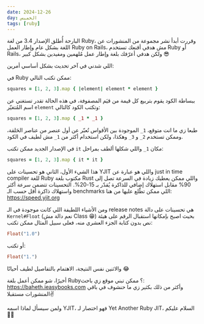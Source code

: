 ```yaml
---
date: 2024-12-26
day: الخميس
tags: [ruby]
---
```


البارحة أُطلق الإصدار 3.4 من لغة Ruby، وقررت أبدأ نشر مجموعة من المنشورات عن اللغة بشكل عام وإطار العمل Ruby on Rails، مش هدفي أقنعك تستخدم Ruby أو Rails، ولكن هدفي أعرّفك بلغة وإطار عمل مُلهمين ومفيدين بشكل كبير 😎

اللي شدني في آخر تحديث بشكل أساسي أمرين:

في Ruby ممكن تكتب التالي:
```ruby
squares = [1, 2, 3].map { |element| element * element }
```

ببساطة الكود يقوم بتربيع كل قيمة من قيَم المصفوفة، في هذه الحالة تقدر تستغني عن اسم المُتغيّر `element` وتكتب الكود كالتالي:
```ruby
squares = [1, 2, 3].map { _1 * _1 }
```

طبعا زي ما انت متوقع، `1_` الموجودة بين الأقواس تُعبّر عن أول عنصر من عناصر الحَلقة، وممكن تستخدم `2_` و `3_` وهكذا، ولكن استخدام أكثر من `1_` مش لطيف في الكود.

في الإصدار الجديد ممكن تكتب `it` مكان `1_` واللي شكلها ألطف بمراحل:
```ruby
squares = [1, 2, 3].map { it * it }
```

هذا الشيء الأول، الثاني هو تحسينات على YJIT واللي هو عبارة عن just in time compiler للغة Ruby مكتوب بلغة Rust واللي ممكن يعطيك زيادة في السرعة تصل إلى 90% مقابل استهلاك إضافي للذاكرة يُقدّر بـ 15-20%. التحسينات تتضمن سرعة أكثر واستهلاك ذاكرة أقل حسب الـ benchmarks اللي ممكن تطّلع عليها من هنا:
https://speed.yjit.org

ومن الأشياء اللطيفة اللي كانت موجودة في الـ release notes هي تحسينات على دالة `Kernel#Float` (نعم دالة مش Class 😁) بحيث اصبح بإمكانها استقبال الرقم على هيئة نص بدون كتابة الجزء العشري منه، فعلى سبيل المثال ممكن تكتب:
```ruby
Float("1.0")
```

أو تكتب:
```ruby
Float("1.")
```

والاثنين نفس النتيجة، الاهتمام بالتفاصيل لطيف أحيانًا 😂

أخيرًا، شو ممكن أعمل بلغة Ruby؟ ممكن تبني موقع زي باحث:
https://baheth.ieasybooks.com
وأكثر من ذلك بكثير زي ما حنشوف في باقي المنشورات مستقبلا✌

ولمن سيسأل لماذا اسمه YJIT، فهو اختصار لـ Yet Another Ruby JIT، السلام عليكم 👋🏻
